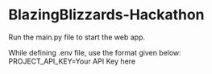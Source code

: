 # BlazingBlizzards-Hackathon

Run the main.py file to start the web app.

While defining .env file, use the format given below:
PROJECT_API_KEY=Your API Key here